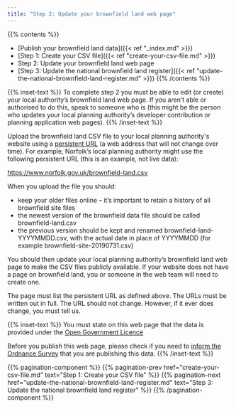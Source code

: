 ```yaml
---
title: "Step 2: Update your brownfield land web page"
---
```


{{% contents %}}
- [Publish your brownfield land data]({{< ref "_index.md" >}})
- [Step 1: Create your CSV file]({{< ref "create-your-csv-file.md" >}})
- Step 2: Update your brownfield land web page
- [Step 3: Update the national brownfield land register]({{< ref "update-the-national-brownfield-land-register.md" >}})
{{% /contents %}}

{{% inset-text %}}
To complete step 2 you must be able to edit (or create) your local authority’s brownfield land web page. If you aren’t able or authorised to do this, speak to someone who is (this might be the person who updates your local planning authority’s developer contribution or planning application web pages).
{{% /inset-text %}}

Upload the brownfield land CSV file to your local planning authority's website using a [persistent URL](https://en.wikipedia.org/wiki/Persistent_uniform_resource_locator) (a web address that will not change over time). For example, Norfolk’s local planning authority might use the following persistent URL (this is an example, not live data):

https://www.norfolk.gov.uk/brownfield-land.csv

When you upload the file you should:

* keep your older files online – it’s important to retain a history of all brownfield site files
* the newest version of the brownfield data file should be called brownfield-land.csv 
* the previous version should be kept and renamed brownfield-land-YYYYMMDD.csv, with the actual date in place of YYYYMMDD (for example brownfield-site-20190731.csv)

You should then update your local planning authority’s brownfield land web page to make the CSV files publicly available. If your website does not have a page on brownfield land, you or someone in the web team will need to create one.

The page must list the persistent URL as defined above. The URLs must be written out in full. The URL should not change. However, if it ever does change, you must tell us.

{{% inset-text %}}
You must state on this web page that the data is provided under the [Open Government Licence](https://www.nationalarchives.gov.uk/doc/open-government-licence/version/3/)

Before you publish this web page, please check if you need to [inform the Ordnance Survey](https://www.ordnancesurvey.co.uk/business-government/licensing-agreements/public-sector-derived-data) that you are publishing this data. 
{{% /inset-text %}}

{{% pagination-component %}}
{{% pagination-prev href="create-your-csv-file.md" text="Step 1: Create your CSV file" %}}
{{% pagination-next href="update-the-national-brownfield-land-register.md" text="Step 3: Update the national brownfield land register" %}}
{{% /pagination-component %}}

